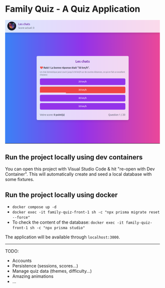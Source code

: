 # Family Quiz - A Quiz Application

![WIP project screenshot](./public/images/app-screenshot.png "WIP project screenshot")

## Run the project locally using dev containers

You can open this project with Visual Studio Code & hit "re-open with Dev Container".  This will automatically create and seed a local database with some fixtures.

## Run the project locally using docker

- `docker compose up -d`
- `docker exec -it family-quiz-front-1 sh -c "npx prisma migrate reset --force"`
- To check the content of the database: `docker exec -it family-quiz-front-1 sh -c "npx prisma studio"`


The application will be available through `localhost:3000`.

---

TODO:
- Accounts
- Persistence (sessions, scores...)
- Manage quiz data (themes, difficulty...)
- Amazing animations
- ...